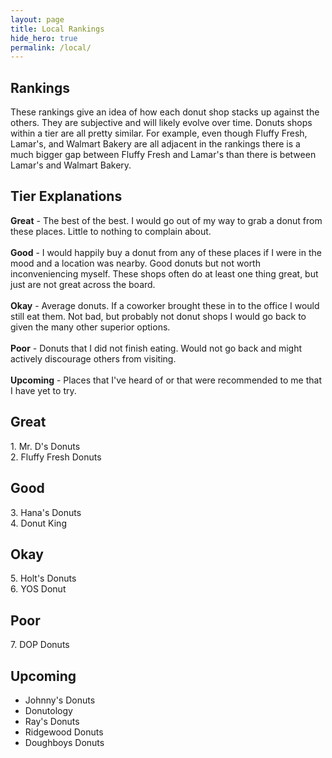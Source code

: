 ```yaml
---
layout: page
title: Local Rankings
hide_hero: true
permalink: /local/
---
```


## Rankings
These rankings give an idea of how each donut shop stacks up against the others. They are subjective and will likely evolve over time. Donuts shops within a tier are all pretty similar. For example, even though Fluffy Fresh, Lamar's, and Walmart Bakery are all adjacent in the rankings there is a much bigger gap between Fluffy Fresh and Lamar's than there is between Lamar's and Walmart Bakery.

## Tier Explanations
<b>Great</b> - The best of the best. I would go out of my way to grab a donut from these places. Little to nothing to complain about.
<br><br>
<b>Good</b> - I would happily buy a donut from any of these places if I were in the mood and a location was nearby. Good donuts but not worth inconveniencing myself. These shops often do at least one thing great, but just are not great across the board.
<br><br>
<b>Okay</b> - Average donuts. If a coworker brought these in to the office I would still eat them. Not bad, but probably not donut shops I would go back to given the many other superior options.
<br><br>
<b>Poor</b> - Donuts that I did not finish eating. Would not go back and might actively discourage others from visiting.
<br><br>
<b>Upcoming</b> - Places that I've heard of or that were recommended to me that I have yet to try.

## Great
1\. Mr. D's Donuts <br>
2\. Fluffy Fresh Donuts <br>

## Good
3\. Hana's Donuts <br>
4\. Donut King <br>

## Okay
5\. Holt's Donuts <br>
6\. YOS Donut <br>

## Poor
7\. DOP Donuts <br>

## Upcoming
- Johnny's Donuts
- Donutology
- Ray's Donuts
- Ridgewood Donuts
- Doughboys Donuts
